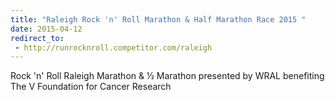 ```yaml
---
title: "Raleigh Rock 'n' Roll Marathon & Half Marathon Race 2015 "
date: 2015-04-12
redirect_to:
 - http://runrocknroll.competitor.com/raleigh
---
```


Rock 'n' Roll Raleigh Marathon & ½ Marathon presented by WRAL benefiting The V Foundation for Cancer Research
